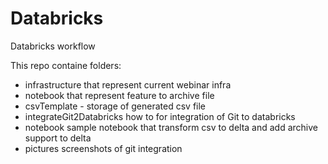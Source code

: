 # Databricks
Databricks workflow

This repo containe folders:

- infrastructure that represent current webinar infra
- notebook that represent feature to archive file
- csvTemplate - storage of generated csv file
- integrateGit2Databricks how to for integration of Git to databricks
- notebook sample notebook that transform csv to delta and add archive support to delta
- pictures screenshots of git integration
